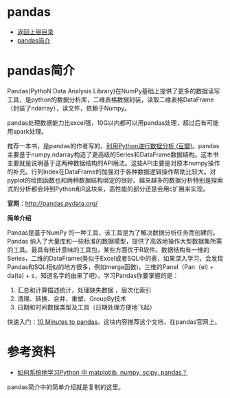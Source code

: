 # pandas

* [返回上层目录](python.md#python)
* [pandas简介](#pandas简介)

# pandas简介

Pandas(PythoN Data Analysis Library)在NumPy基础上提供了更多的数据读写工具，是python的数据分析库，二维表格数据封装，读取二维表格DataFrame（封装了ndarray），读文件，依赖于Numpy。

pandas处理数据能力比excel强，10G以内都可以用pandas处理，超过后有可能用spark处理。

推荐一本书，是pandas的作者写的，[利用Python进行数据分析 (豆瓣)](https://book.douban.com/subject/25779298/)。pandas主要基于numpy.ndarray构造了更高级的Series和DataFrame数据结构。这本书主要就是说明基于这两种数据结构的API用法。这些API主要是对原本numpy操作的补充。行列Index在DataFrame的加强对于各种数据逻辑操作帮助比较大。对pyplot的绘图函数也和两种数据结构绑定的很好。越来越多的数据分析特别是探索式的分析都会转到Python和R这块来，高性能的部分还是会用c扩展来实现。 

**官网**：http://pandas.pydata.org/

**简单介绍**

Pandas是基于NumPy 的一种工具，该工具是为了解决数据分析任务而创建的。Pandas 纳入了大量库和一些标准的数据模型，提供了高效地操作大型数据集所需的工具。最具有统计意味的工具包，某些方面优于R软件。数据结构有一维的Series，二维的DataFrame(类似于Excel或者SQL中的表，如果深入学习，会发现Pandas和SQL相似的地方很多，例如merge函数)，三维的Panel（Pan（el) + da(ta) + s，知道名字的由来了吧）。学习Pandas你要掌握的是：

1. 汇总和计算描述统计，处理缺失数据 ，层次化索引
2. 清理、转换、合并、重塑、GroupBy技术
3. 日期和时间数据类型及工具（日期处理方便地飞起）

快速入门：[10 Minutes to pandas](http://pandas.pydata.org/pandas-docs/stable/10min.html)。这块内容推荐这个文档，在pandas官网上。















# 参考资料

* [如何系统地学习Python 中 matplotlib, numpy, scipy, pandas？](https://www.zhihu.com/question/37180159)

pandas简介中的简单介绍就是复制的这里。





